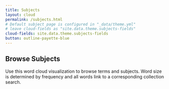 ```yaml
---
title: Subjects
layout: cloud
permalink: /subjects.html
# Default subject page is configured in "_data/theme.yml"
# leave cloud-fields as "site.data.theme.subjects-fields"
cloud-fields: site.data.theme.subjects-fields
button: outline-payette-blue
---
```


## Browse Subjects

Use this word cloud visualization to browse terms and subjects.
Word size is determined by frequency and all words link to a corresponding collection search.

